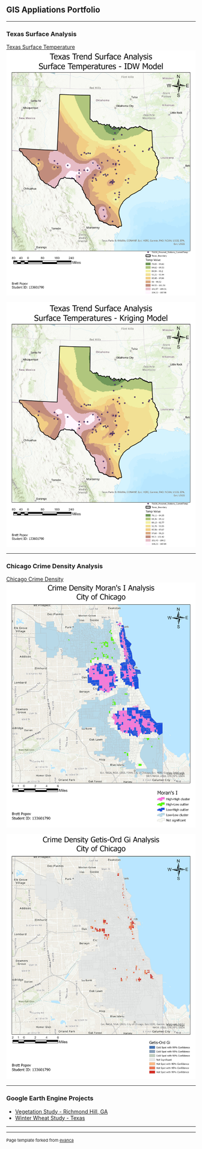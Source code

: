 ## GIS Appliations Portfolio 

---

### Texas Surface Analysis

[Texas Surface Temperature](/pdf/BPopov_Lab6.pdf)
<img src="images/IDW.jpg?raw=true"/>

<img src="images/Kriging.jpg?raw=true"/>

---

### Chicago Crime Density Analysis

[Chicago Crime Density](/pdf/BPopov_Lab5.pdf)
<img src="images/Morans I-Map.jpg?raw=true"/>

<img src="images/Ord Gi-Map.jpg?raw=true"/>

---

### Google Earth Engine Projects

- [Vegetation Study - Richmond Hill, GA]([https://code.earthengine.google.com/24d59d3099422bee71285a871aa5c207])
- [Winter Wheat Study - Texas]([https://code.earthengine.google.com/c9290379ca5f6e4bd516d02b243ba673])

---




---
<p style="font-size:11px">Page template forked from <a href="https://github.com/evanca/quick-portfolio">evanca</a></p>
<!-- Remove above link if you don't want to attibute -->
